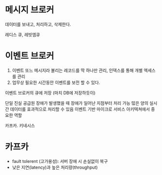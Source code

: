 # 메시지 브로커

데이터를 보내고, 처리하고, 삭제한다.

레디스 큐, 레빗엠큐



# 이벤트 브로커
1. 이벤트 또느 메시지라 불리는 레코드를 딱 하나만 관리, 인덱스를 통해 개별 엑세스를 관리
2. 업무상 필요한 시간동안 이벤트를 보전 할 수 있다.

이벤트 브로커의 큐에 저장 (마치 DB에 저장하듯이)

단일 진실 공급원
장애가 발생했을 때 장애가 일어난 지점부터 처리 가능
많은 양의 실시간 데이터를 효과적으로 처리할 수 있음
이벤트 기반 마이크로 서비스 아키텍쳐에서 중요한 역할

카프카. 키네시스





# 카프카

- fault tolerent (고가용성): 서버 장애 시 손실없이 복구
- 낮은 지연(latency)과 높은 처리량(throughput)